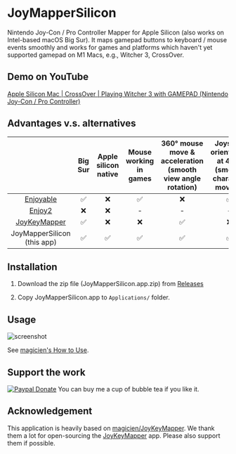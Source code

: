 # JoyMapperSilicon
Nintendo Joy-Con / Pro Controller Mapper for Apple Silicon (also works on Intel-based macOS Big Sur). It maps gamepad buttons to keyboard / mouse events smoothly and works for games and platforms which haven't yet supported gamepad on M1 Macs, e.g., Witcher 3, CrossOver.

## Demo on YouTube

[Apple Silicon Mac | CrossOver | Playing Witcher 3 with GAMEPAD (Nintendo Joy-Con / Pro Controller)
](https://youtu.be/1jpcuREivmk)

## Advantages v.s. alternatives

|                                                          | Big Sur | Apple silicon native | Mouse working in games | 360° mouse move & acceleration (smooth view angle rotation) | Joystick orientation at 45°s (smooth character moving) | Both Joy Cons as a pair |
| :------------------------------------------------------: | :-----: | :------------------: | :--------------------: | :---------------------------------------------------------: | :----------------------------------------------------: | :---------------------: |
|     [Enjoyable](https://yukkurigames.com/enjoyable/)     |    ✅    |          ❌           |           ✅            |                              ❌                              |                           ✅                            |            ❌            |
|       [Enjoy2](https://github.com/fyhuang/enjoy2/)       |    ❌    |          ❌           |           -            |                              -                              |                           -                            |            -            |
| [JoyKeyMapper](https://github.com/magicien/JoyKeyMapper) |    ✅    |          ❌           |           ❌            |                              ✅                              |                           ❌                            |            ✅            |
|                 JoyMapperSilicon (this app)                  |    ✅    |          ✅           |           ✅            |                              ✅                              |                           ✅                            |            ✅            |

## Installation

1. Download the zip file (JoyMapperSilicon.app.zip) from [Releases](https://github.com/qibinc/JoyMapperSilicon/releases/)

2. Copy JoyMapperSilicon.app to `Applications/` folder.

## Usage

![screenshot](https://github.com/qibinc/JoyMapperSilicon/blob/master/resources/screenshot/screenshot_1.png)

See [magicien's How to Use](https://github.com/magicien/JoyKeyMapper#how-to-use).

## Support the work

[![Paypal Donate](https://img.shields.io/badge/paypal-donate-orange)](https://paypal.me/joysilicon) You can buy me a cup of bubble tea if you like it.

## Acknowledgement

This application is heavily based on [magicien/JoyKeyMapper](https://github.com/magicien/JoyKeyMapper). We thank them a lot for open-sourcing the [JoyKeyMapper](https://apps.apple.com/us/app/joykeymapper/id1511416593?mt=12) app. Please also support them if possible.
